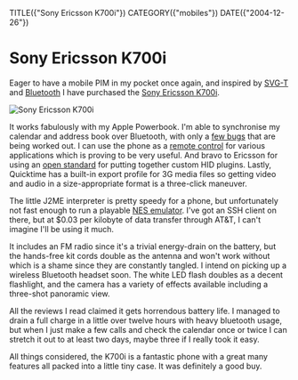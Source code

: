 TITLE({"Sony Ericsson K700i"})
CATEGORY({"mobiles"})
DATE({"2004-12-26"})

Sony Ericsson K700i
===================

Eager to have a mobile PIM in my pocket once again, and inspired by
[SVG-T](http://svg.org/special/svg_phones) and
[Bluetooth](http://www.apple.com/bluetooth/) I have purchased the [Sony
Ericsson
K700i](http://developer.sonyericsson.com/site/global/products/phones/k700/p_k700.jsp).

![Sony Ericsson K700i](./k700.jpg)

It works fabulously with my Apple Powerbook. I'm able to synchronise my
calendar and address book over Bluetooth, with only a [few
bugs](http://www.esato.com/board/viewtopic.php?topic=61888&start=45#post859904)
that are being worked out. I can use the phone as a [remote
control](http://homepage.mac.com/jonassalling/Shareware/RemoteBasics/)
for various applications which is proving to be very useful. And bravo
to Ericsson for using an [open
standard](http://the.taoofmac.com/space/SonyEricsson/HID%20Profiles) for
putting together custom HID plugins. Lastly, Quicktime has a built-in
export profile for 3G media files so getting video and audio in a
size-appropriate format is a three-click maneuver.

The little J2ME interpreter is pretty speedy for a phone, but
unfortunately not fast enough to run a playable [NES
emulator](http://www.vampent.com/emu.htm). I've got an SSH client on
there, but at $0.03 per kilobyte of data transfer through AT&T, I
can't imagine I'll be using it much.

It includes an FM radio since it's a trivial energy-drain on the
battery, but the hands-free kit cords double as the antenna and won't
work without which is a shame since they are constantly tangled. I
intend on picking up a wireless Bluetooth headset soon. The white LED
flash doubles as a decent flashlight, and the camera has a variety of
effects available including a three-shot panoramic view.

All the reviews I read claimed it gets horrendous battery life. I
managed to drain a full charge in a little over twelve hours with heavy
bluetooth usage, but when I just make a few calls and check the calendar
once or twice I can stretch it out to at least two days, maybe three if
I really took it easy.

All things considered, the K700i is a fantastic phone with a great many
features all packed into a little tiny case. It was definitely a good
buy.
